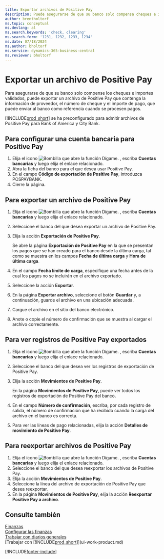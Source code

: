 ```yaml
---
title: Exportar archivos de Positive Pay
description: Puede asegurarse de que su banco solo compensa cheques e importes validados mediante la exportación un archivo de Positive Pay que contenga la información de proveedor y pago.
author: brentholtorf
ms.topic: conceptual
ms.devlang: al
ms.search.keywords: 'check, clearing'
ms.search.form: '1231, 1232, 1233, 1234'
ms.date: 07/18/2024
ms.author: bholtorf
ms.service: dynamics-365-business-central
ms.reviewer: bholtorf
---
```


# <a name="export-a-positive-pay-file"></a>Exportar un archivo de Positive Pay
Para asegurarse de que su banco solo compense los cheques e importes validados, puede exportar un archivo de Positive Pay que contenga la información de proveedor, el número de cheque y el importe de pago, que puede enviar al banco como referencia cuando se procesen pagos.

[!INCLUDE[prod_short](includes/prod_short.md)] se ha preconfigurado para admitir archivos de Positive Pay para Bank of America y City Bank.

## <a name="to-set-up-a-bank-account-for-positive-pay"></a>Para configurar una cuenta bancaria para Positive Pay
1. Elija el icono ![Bombilla que abre la función Dígame.](media/ui-search/search_small.png "Dígame qué desea hacer") , escriba **Cuentas bancarias** y luego elija el enlace relacionado.
2. Abra la ficha del banco para el que desea usar Positive Pay.
3. En el campo **Código de exportación de Positive Pay**, introduzca POSPAYBANK.
4. Cierre la página.

## <a name="to-export-a-positive-pay-file"></a>Para exportar un archivo de Positive Pay
1. Elija el icono ![Bombilla que abre la función Dígame.](media/ui-search/search_small.png "Dígame qué desea hacer") , escriba **Cuentas bancarias** y luego elija el enlace relacionado.
2. Seleccione el banco del que desea exportar un archivo de Positive Pay.
3. Elija la acción **Exportación de Positive Pay**.

    Se abre la página **Exportación de Positive Pay** en la que se presentan los pagos que se han creado para el banco desde la última carga, tal como se muestra en los campos **Fecha de última carga** y **Hora de última carga**.
4. En el campo **Fecha límite de carga**, especifique una fecha antes de la cual los pagos no se incluirán en el archivo exportado.
5. Seleccione la acción **Exportar**.
6. En la página **Exportar archivo**, seleccione el botón **Guardar** y, a continuación, guarde el archivo en una ubicación adecuada.
7. Cargue el archivo en el sitio del banco electrónico.
8. Anote o copie el número de confirmación que se muestra al cargar el archivo correctamente.

## <a name="to-view-exported-positive-pay-records"></a>Para ver registros de Positive Pay exportados

1. Elija el icono ![Bombilla que abre la función Dígame.](media/ui-search/search_small.png "Dígame qué desea hacer") , escriba **Cuentas bancarias** y luego elija el enlace relacionado.
2. Seleccione el banco del que desea ver los registros de exportación de Positive Pay.
3. Elija la acción **Movimientos de Positive Pay**.

    En la página **Movimientos de Positive Pay**, puede ver todos los registros de exportación de Positive Pay del banco.
4. En el campo **Número de confirmación**, escriba, por cada registro de salida, el número de confirmación que ha recibido cuando la carga del archivo en el banco es correcta.
5. Para ver las líneas de pago relacionadas, elija la acción **Detalles de movimiento de Positive Pay**.

## <a name="to-reexport-positive-pay-files"></a>Para reexportar archivos de Positive Pay

1. Elija el icono ![Bombilla que abre la función Dígame.](media/ui-search/search_small.png "Dígame qué desea hacer") , escriba **Cuentas bancarias** y luego elija el enlace relacionado.
2. Seleccione el banco del que desea reexportar los archivos de Positive Pay.
3. Elija la acción **Movimientos de Positive Pay**.
4. Seleccione la línea del archivo de exportación de Positive Pay que desea reexportar.
5. En la página **Movimientos de Positive Pay**, elija la acción **Reexportar Positive Pay a archivo**.

## <a name="see-also"></a>Consulte también
[Finanzas](finance.md)  
[Configurar las finanzas](finance-setup-finance.md)  
[Trabajar con diarios generales](ui-work-general-journals.md)  
[Trabajar con [!INCLUDE[prod_short](includes/prod_short.md)]](ui-work-product.md)


[!INCLUDE[footer-include](includes/footer-banner.md)]
